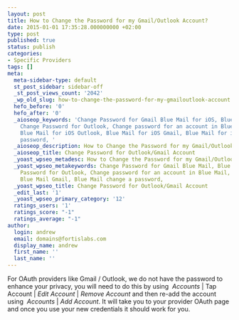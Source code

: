 ```yaml
---
layout: post
title: How to Change the Password for my Gmail/Outlook Account?
date: 2015-01-01 17:35:28.000000000 +02:00
type: post
published: true
status: publish
categories:
- Specific Providers
tags: []
meta:
  meta-sidebar-type: default
  st_post_sidebar: sidebar-off
  _st_post_views_count: '2042'
  _wp_old_slug: how-to-change-the-password-for-my-gmailoutlook-account
  hefo_before: '0'
  hefo_after: '0'
  _aioseop_keywords: 'Change Password for Gmail Blue Mail for iOS, Blue Mail for iOS
    Change Password for Outlook, Change password for an account in Blue Mail for iOS,
    Blue Mail for iOS Outlook, Blue Mail for iOS Gmail, Blue Mail for iOS change a
    password, '
  _aioseop_description: How to Change the Password for my Gmail/Outlook Account?
  _aioseop_title: Change Password for Outlook/Gmail Account
  _yoast_wpseo_metadesc: How to Change the Password for my Gmail/Outlook Account?
  _yoast_wpseo_metakeywords: Change Password for Gmail Blue Mail, Blue Mail Change
    Password for Outlook, Change password for an account in Blue Mail, Blue Mail Outlook,
    Blue Mail Gmail, Blue Mail change a password,
  _yoast_wpseo_title: Change Password for Outlook/Gmail Account
  _edit_last: '1'
  _yoast_wpseo_primary_category: '12'
  ratings_users: '1'
  ratings_score: "-1"
  ratings_average: "-1"
author:
  login: andrew
  email: domains@fortislabs.com
  display_name: andrew
  first_name: ''
  last_name: ''
---
```

<p>For OAuth providers like Gmail / Outlook, we do not have the password to enhance your privacy, you will need to do this by using  <em>Accounts</em> | Tap Account | <em>Edit Account</em> | <em>Remove Account</em> and then re-add the account using  <em>Accounts</em> |<em> Add Account</em>. It will take you to your provider OAuth page and once you use your new credentials it should work for you.</p>
